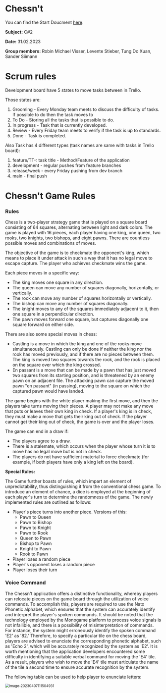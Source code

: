 # Chessn't

You can find the Start Doucment [here](documents/startDoucment.md).

**Subject:** C#2

**Date:** 31.02.2023

**Group members:** Robin Michael Visser, Levente Stieber, Tung Do Xuan, Sander Siimann

# Scrum rules

Development board have 5 states to move tasks between in Trello.

Those states are:

1. Grooming - Every Monday team meets to discuss the difficulty of tasks. If possible to do then the task moves to
2. To Do - Storing all the tasks that is possible to do.
3. In progress - Task that is currently developed.
4. Review - Every Friday team meets to verify if the task is up to standards.
5. Done - Task is completed.

Also Task has 4 different types (task names are same with tasks in Trello board):

1. feature/TT-<number of the task>: task title  - Method/Feature of the application
2. development - regular pushes from feature branches
3. release/week<number of the week> - every Friday pushing from dev branch
4. main - final push

# Chessn't Game Rules

### Rules

Chess is a two-player strategy game that is played on a square board consisting of 64 squares, alternating between light and dark colors. The game is played with 16 pieces, each player having one king, one queen, two rooks, two knights, two bishops, and eight pawns. There are countless possible moves and combinations of moves.

The objective of the game is to checkmate the opponent's king, which means to place it under attack in such a way that it has no legal move to escape capture. The player who achieves checkmate wins the game.

Each piece moves in a specific way:

- The king moves one square in any direction.
- The queen can move any number of squares diagonally, horizontally, or vertically.
- The rook can move any number of squares horizontally or vertically.
- The bishop can move any number of squares diagonally.
- The knight moves to any of the squares immediately adjacent to it, then one square in a perpendicular direction.
- The pawn moves forward one square, but captures diagonally one square forward on either side.

There are also some special moves in chess:

- Castling is a move in which the king and one of the rooks move simultaneously. Castling can only be done if neither the king nor the rook has moved previously, and if there are no pieces between them. The king is moved two squares towards the rook, and the rook is placed on the square over which the king crossed.
- En passant is a move that can be made by a pawn that has just moved two squares from its starting position, and is threatened by an enemy pawn on an adjacent file. The attacking pawn can capture the moved pawn "en passant" (in passing), moving to the square on which the captured pawn would have landed.

The game begins with the white player making the first move, and then the players take turns moving their pieces. A player may not make any move that puts or leaves their own king in check. If a player's king is in check, they must make a move that gets their king out of check. If the player cannot get their king out of check, the game is over and the player loses.

The game can end in a draw if:

- The players agree to a draw.
- There is a stalemate, which occurs when the player whose turn it is to move has no legal move but is not in check.
- The players do not have sufficient material to force checkmate (for example, if both players have only a king left on the board).

**Special Rules:**

The Game further boasts of rules, which impart an element of unpredictability, thus distinguishing it from the conventional chess game. To introduce an element of chance, a dice is employed at the beginning of each player's turn to determine the randomness of the game. The newly implemented rules are outlined as follows:

- Player's piece turns into another piece. Versions of this:
  - Pawn to Queen
  - Pawn to Bishop
  - Pawn to Knight
  - Pawn to Rook
  - Queen to Pawn
  - Bishop to Pawn
  - Knight to Pawn
  - Rook to Pawn
- Player loses a random piece
- Player's opponent loses a random piece
- Player loses their turn

### Voice Command

The Chessn't application offers a distinctive functionality, whereby players can relocate pieces on the game board through the utilization of voice commands. To accomplish this, players are required to use the Nato Phonetic alphabet, which ensures that the system can accurately identify and interpret the player's spoken commands. It should be noted that the technology employed by the Monogame platform to process voice signals is not infallible, and there is a possibility of misinterpretation of commands. For instance, the system might erroneously identify the spoken command 'E2' as '82.' Therefore, to specify a particular tile on the chess board, players are advised to enunciate the corresponding phonetic alphabet, such as 'Echo 2', which will be accurately recognized by the system as 'E2'. It is worth mentioning that the application developers encountered some difficulty in identifying a suitable verbal command for moving the 'E4' tile. As a result, players who wish to move the 'E4' tile must articulate the name of the tile a second time to ensure accurate recognition by the system.

The following table can be used to help player to enunciate letters:

<img src="https://i.imgur.com/iZLkJIL.png" alt="image-20230407111504931" style="zoom:80%;" />
